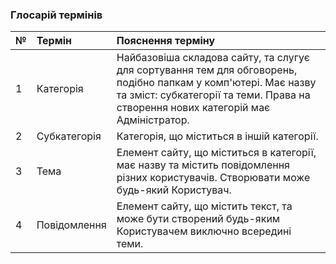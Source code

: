 ### Глосарій термінів
|№|	Термін|	Пояснення терміну
|:-     |:-         |:- |
|1|	Категорія | Найбазовіша складова сайту, та слугує для сортування тем для обговорень, подібно папкам у комп'ютері. Має назву та зміст: субкатегорії та теми. Права на створення нових категорій має Адміністратор.
|2|	Субкатегорія | Категорія, що міститься в іншій категорії.
|3|	Тема | Елемент сайту, що міститься в категорії, має назву та містить повідомлення різних користувачів. Створювати може будь-який Користувач.
|4|	Повідомлення | Елемент сайту, що містить текст, та може бути створений будь-яким Користувачем виключно всередині теми.
